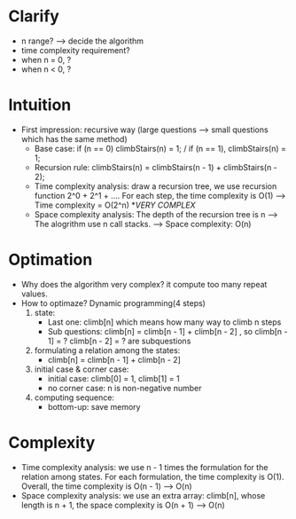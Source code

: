 # Clarify
- n range? --> decide the algorithm
- time complexity requirement?
- when n = 0, ?
- when n < 0, ?
# Intuition
- First impression: recursive way (large questions --> small questions which has the same method)
  - Base case: if (n == 0)  climbStairs(n) = 1; / if (n == 1), climbStairs(n) = 1;
  - Recursion rule: climbStairs(n) = climbStairs(n - 1) + climbStairs(n - 2);
  - Time complexity analysis: draw a recursion tree, we use recursion function 2^0 + 2^1 + .... For each step, the time complexity is O(1) --> Time complexity = O(2^n) **VERY COMPLEX*
  - Space complexity analysis: The depth of the recursion tree is n --> The alogrithm use n call stacks. --> Space complexity: O(n)
# Optimation
- Why does the algorithm very complex? it compute too many repeat values.
- How to optimaze? Dynamic programming(4 steps)
  1. state: 
      - Last one: climb[n] which means how many way to climb n steps
      - Sub questions: climb[n] = climb[n - 1] + climb[n - 2] , so climb[n - 1] = ? climb[n - 2] = ? are subquestions
  2. formulating a relation among the states:
      - climb[n] = climb[n - 1] + climb[n - 2]
  3. initial case & corner case:
      - initial case: climb[0] = 1, climb[1] = 1
      - no corner case: n is non-negative number
  4. computing sequence:
      - bottom-up: save memory
# Complexity
- Time complexity analysis: we use n - 1 times the formulation for the relation among states. For each formulation, the time complexity is O(1). Overall, the time complexity is O(n - 1) --> O(n)
- Space complexity analysis: we use an extra array: climb\[n\], whose length is n + 1, the space complexity is O(n + 1) --> O(n)
